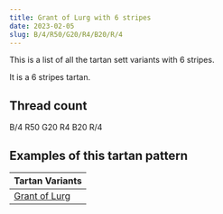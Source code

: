 ```yaml
---
title: Grant of Lurg with 6 stripes
date: 2023-02-05
slug: B/4/R50/G20/R4/B20/R/4
---
```

This is a list of all the tartan sett variants with 6 stripes.

It is a 6 stripes tartan.


## Thread count
B/4 R50 G20 R4 B20 R/4

## Examples of this tartan pattern

| Tartan Variants |
|---------------|
| [Grant of Lurg](/variants/b/4/r50/g20/r4/b20/r/4-b304080-g008000-rc00000)||

